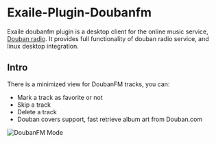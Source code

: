 Exaile-Plugin-Doubanfm
======================

Exaile doubanfm plugin is a desktop client for the online music service, [Douban radio](http://douban.fm "Douban FM"). It provides full functionality of douban radio service, and linux desktop integration.

Intro
-----

There is a minimized view for DoubanFM tracks, you can:
* Mark a track as favorite or not
* Skip a track
* Delete a track
* Douban covers support, fast retrieve album art from Douban.com

![DoubanFM Mode](http://farm5.static.flickr.com/4075/4760493886_5e334726cf.jpg "Douban FM Mode")



